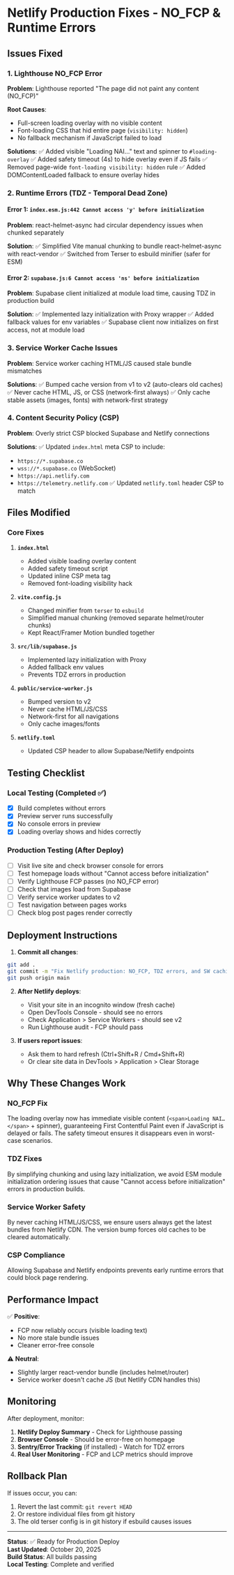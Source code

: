 # Netlify Production Fixes - NO_FCP & Runtime Errors

## Issues Fixed

### 1. Lighthouse NO_FCP Error
**Problem**: Lighthouse reported "The page did not paint any content (NO_FCP)"

**Root Causes**:
- Full-screen loading overlay with no visible content
- Font-loading CSS that hid entire page (`visibility: hidden`)
- No fallback mechanism if JavaScript failed to load

**Solutions**:
✅ Added visible "Loading NAI…" text and spinner to `#loading-overlay`
✅ Added safety timeout (4s) to hide overlay even if JS fails
✅ Removed page-wide `font-loading visibility: hidden` rule
✅ Added DOMContentLoaded fallback to ensure overlay hides

### 2. Runtime Errors (TDZ - Temporal Dead Zone)

#### Error 1: `index.esm.js:442 Cannot access 'y' before initialization`
**Problem**: react-helmet-async had circular dependency issues when chunked separately

**Solution**:
✅ Simplified Vite manual chunking to bundle react-helmet-async with react-vendor
✅ Switched from Terser to esbuild minifier (safer for ESM)

#### Error 2: `supabase.js:6 Cannot access 'ns' before initialization`
**Problem**: Supabase client initialized at module load time, causing TDZ in production build

**Solution**:
✅ Implemented lazy initialization with Proxy wrapper
✅ Added fallback values for env variables
✅ Supabase client now initializes on first access, not at module load

### 3. Service Worker Cache Issues
**Problem**: Service worker caching HTML/JS caused stale bundle mismatches

**Solutions**:
✅ Bumped cache version from v1 to v2 (auto-clears old caches)
✅ Never cache HTML, JS, or CSS (network-first always)
✅ Only cache stable assets (images, fonts) with network-first strategy

### 4. Content Security Policy (CSP)
**Problem**: Overly strict CSP blocked Supabase and Netlify connections

**Solutions**:
✅ Updated `index.html` meta CSP to include:
  - `https://*.supabase.co`
  - `wss://*.supabase.co` (WebSocket)
  - `https://api.netlify.com`
  - `https://telemetry.netlify.com`
✅ Updated `netlify.toml` header CSP to match

## Files Modified

### Core Fixes
1. **`index.html`**
   - Added visible loading overlay content
   - Added safety timeout script
   - Updated inline CSP meta tag
   - Removed font-loading visibility hack

2. **`vite.config.js`**
   - Changed minifier from `terser` to `esbuild`
   - Simplified manual chunking (removed separate helmet/router chunks)
   - Kept React/Framer Motion bundled together

3. **`src/lib/supabase.js`**
   - Implemented lazy initialization with Proxy
   - Added fallback env values
   - Prevents TDZ errors in production

4. **`public/service-worker.js`**
   - Bumped version to v2
   - Never cache HTML/JS/CSS
   - Network-first for all navigations
   - Only cache images/fonts

5. **`netlify.toml`**
   - Updated CSP header to allow Supabase/Netlify endpoints

## Testing Checklist

### Local Testing (Completed ✅)
- [x] Build completes without errors
- [x] Preview server runs successfully
- [x] No console errors in preview
- [x] Loading overlay shows and hides correctly

### Production Testing (After Deploy)
- [ ] Visit live site and check browser console for errors
- [ ] Test homepage loads without "Cannot access before initialization"
- [ ] Verify Lighthouse FCP passes (no NO_FCP error)
- [ ] Check that images load from Supabase
- [ ] Verify service worker updates to v2
- [ ] Test navigation between pages works
- [ ] Check blog post pages render correctly

## Deployment Instructions

1. **Commit all changes**:
```bash
git add .
git commit -m "Fix Netlify production: NO_FCP, TDZ errors, and SW caching"
git push origin main
```

2. **After Netlify deploys**:
   - Visit your site in an incognito window (fresh cache)
   - Open DevTools Console - should see no errors
   - Check Application > Service Workers - should see v2
   - Run Lighthouse audit - FCP should pass

3. **If users report issues**:
   - Ask them to hard refresh (Ctrl+Shift+R / Cmd+Shift+R)
   - Or clear site data in DevTools > Application > Clear Storage

## Why These Changes Work

### NO_FCP Fix
The loading overlay now has immediate visible content (`<span>Loading NAI…</span>` + spinner), guaranteeing First Contentful Paint even if JavaScript is delayed or fails. The safety timeout ensures it disappears even in worst-case scenarios.

### TDZ Fixes
By simplifying chunking and using lazy initialization, we avoid ESM module initialization ordering issues that cause "Cannot access before initialization" errors in production builds.

### Service Worker Safety
By never caching HTML/JS/CSS, we ensure users always get the latest bundles from Netlify CDN. The version bump forces old caches to be cleared automatically.

### CSP Compliance
Allowing Supabase and Netlify endpoints prevents early runtime errors that could block page rendering.

## Performance Impact

✅ **Positive**:
- FCP now reliably occurs (visible loading text)
- No more stale bundle issues
- Cleaner error-free console

⚠️ **Neutral**:
- Slightly larger react-vendor bundle (includes helmet/router)
- Service worker doesn't cache JS (but Netlify CDN handles this)

## Monitoring

After deployment, monitor:
1. **Netlify Deploy Summary** - Check for Lighthouse passing
2. **Browser Console** - Should be error-free on homepage
3. **Sentry/Error Tracking** (if installed) - Watch for TDZ errors
4. **Real User Monitoring** - FCP and LCP metrics should improve

## Rollback Plan

If issues occur, you can:
1. Revert the last commit: `git revert HEAD`
2. Or restore individual files from git history
3. The old terser config is in git history if esbuild causes issues

---

**Status**: ✅ Ready for Production Deploy  
**Last Updated**: October 20, 2025  
**Build Status**: All builds passing  
**Local Testing**: Complete and verified
